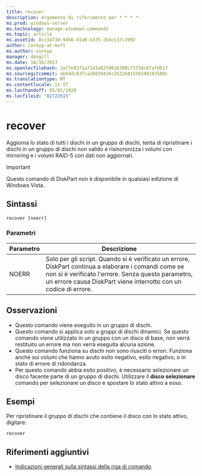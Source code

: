 ```yaml
---
title: recover
description: Argomento di riferimento per * * * *-
ms.prod: windows-server
ms.technology: manage-windows-commands
ms.topic: article
ms.assetid: 8cc3a73d-9456-41a0-b375-2b4cc37c3992
author: coreyp-at-msft
ms.author: coreyp
manager: dongill
ms.date: 10/16/2017
ms.openlocfilehash: 3a77e83f1a7143a82fd626390c7373dc87afdb17
ms.sourcegitcommit: ab64dc83fca28039416c26226815502d0193500c
ms.translationtype: MT
ms.contentlocale: it-IT
ms.lasthandoff: 05/01/2020
ms.locfileid: "82722615"
---
```

# <a name="recover"></a>recover



Aggiorna lo stato di tutti i dischi in un gruppo di dischi, tenta di ripristinare i dischi in un gruppo di dischi non valido e risincronizza i volumi con mirroring e i volumi RAID-5 con dati non aggiornati.

> [!IMPORTANT]
> Questo comando di DiskPart non è disponibile in qualsiasi edizione di Windows Vista.

## <a name="syntax"></a>Sintassi

```
recover [noerr]
```

### <a name="parameters"></a>Parametri

|Parametro|Descrizione|
|---------|-----------|
|NOERR|Solo per gli script. Quando si è verificato un errore, DiskPart continua a elaborare i comandi come se non si è verificato l'errore. Senza questo parametro, un errore causa DiskPart viene interrotto con un codice di errore.|

## <a name="remarks"></a>Osservazioni

-   Questo comando viene eseguito in un gruppo di dischi.
-   Questo comando si applica solo a gruppi di dischi dinamici. Se questo comando viene utilizzato in un gruppo con un disco di base, non verrà restituito un errore ma non verrà eseguita alcuna azione.
-   Questo comando funziona su dischi non sono riusciti o errori. Funziona anche sui volumi che hanno avuto esito negativo, esito negativo, o in stato di errore di ridondanza.
-   Per questo comando abbia esito positivo, è necessario selezionare un disco facente parte di un gruppo di dischi. Utilizzare il **disco selezionare** comando per selezionare un disco e spostare lo stato attivo a esso.

## <a name="examples"></a>Esempi

Per ripristinare il gruppo di dischi che contiene il disco con lo stato attivo, digitare:
```
recover
```

## <a name="additional-references"></a>Riferimenti aggiuntivi

- [Indicazioni generali sulla sintassi della riga di comando](command-line-syntax-key.md)

